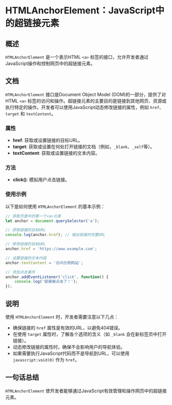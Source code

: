 <!--
Meta Description: # HTMLAnchorElement：JavaScript中的超链接元素 ## 概述 `HTMLAnchorElement` 是一个表示HTML `<a>` 标签的接口，允许开发者通过JavaScript操作和控制网页中的超链接元素。 ## 文档 `HTMLAnchorElement` 接口是Do...
Meta Keywords: htmlanchorelement, href, anchor, target, textcontent
-->

# HTMLAnchorElement：JavaScript中的超链接元素

## 概述
`HTMLAnchorElement` 是一个表示HTML `<a>` 标签的接口，允许开发者通过JavaScript操作和控制网页中的超链接元素。

## 文档
`HTMLAnchorElement` 接口是Document Object Model (DOM)的一部分，提供了对HTML `<a>` 标签的访问和操作。超链接元素的主要目的是链接到其他网页、资源或执行特定的操作。开发者可以使用JavaScript动态修改链接的属性，例如 `href`、`target` 和 `textContent`。

### 属性
- **href**: 获取或设置链接的目标URL。
- **target**: 获取或设置在何处打开链接的文档（例如，`_blank`、`_self`等）。
- **textContent**: 获取或设置链接的文本内容。

### 方法
- **click()**: 模拟用户点击链接。

### 使用示例
以下是如何使用 `HTMLAnchorElement` 的基本示例：

```javascript
// 获取页面中的第一个<a>元素
let anchor = document.querySelector('a');

// 获取链接的目标URL
console.log(anchor.href); // 输出链接的完整URL

// 修改链接的目标URL
anchor.href = 'https://www.example.com';

// 设置链接的文本内容
anchor.textContent = '访问示例网站';

// 添加点击事件
anchor.addEventListener('click', function() {
    console.log('链接被点击了！');
});
```

## 说明
使用 `HTMLAnchorElement` 时，开发者需要注意以下几点：
- 确保链接的 `href` 属性是有效的URL，以避免404错误。
- 在使用 `target` 属性时，了解各个选项的含义（如 `_blank` 会在新标签页中打开链接）。
- 动态修改链接的属性时，确保不会影响用户的导航体验。
- 如果需要执行JavaScript代码而不是导航到URL，可以使用 `javascript:void(0)` 作为 `href`。

## 一句话总结
`HTMLAnchorElement` 使开发者能够通过JavaScript有效管理和操作网页中的超链接元素。